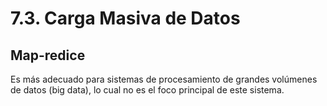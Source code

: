 # 7.3. Carga Masiva de Datos

## Map-redice
Es más adecuado para sistemas de procesamiento de grandes volúmenes de datos (big data), lo cual no es el foco principal de este sistema.